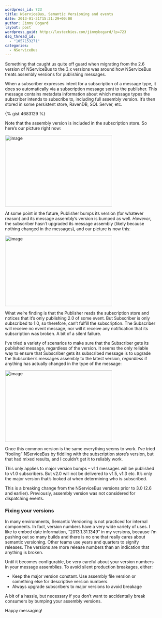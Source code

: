 ```yaml
---
wordpress_id: 723
title: NServiceBus, Semantic Versioning and events
date: 2013-01-31T15:21:29+00:00
author: Jimmy Bogard
layout: post
wordpress_guid: http://lostechies.com/jimmybogard/?p=723
dsq_thread_id:
  - "1057153271"
categories:
  - NServiceBus
---
```

Something that caught us quite off guard when migrating from the 2.6 version of NServiceBus to the 3.x versions was around how NServiceBus treats assembly versions for publishing messages.

When a subscriber expresses intent for a subscription of a message type, it does so automatically via a subscription message sent to the publisher. This message contains metadata information about which message types the subscriber intends to subscribe to, including full assembly version. It’s then stored in some persistent store, RavenDB, SQL Server, etc.

{% gist 4683129 %}

Note that the assembly version is included in the subscription store. So here’s our picture right now:

[<img style="background-image: none; border-bottom: 0px; border-left: 0px; padding-left: 0px; padding-right: 0px; display: inline; border-top: 0px; border-right: 0px; padding-top: 0px" title="image" border="0" alt="image" src="http://lostechies.com/jimmybogard/files/2013/01/image_thumb.png" width="354" height="236" />](http://lostechies.com/jimmybogard/files/2013/01/image.png)

At some point in the future, Publisher bumps its version (for whatever reason) and its message assembly’s version is bumped as well. _However_, the subscriber hasn’t upgraded its message assembly (likely because nothing changed in the messages), and our picture is now this:

[<img style="background-image: none; border-bottom: 0px; border-left: 0px; padding-left: 0px; padding-right: 0px; display: inline; border-top: 0px; border-right: 0px; padding-top: 0px" title="image" border="0" alt="image" src="http://lostechies.com/jimmybogard/files/2013/01/image_thumb1.png" width="354" height="233" />](http://lostechies.com/jimmybogard/files/2013/01/image1.png)

What we’re finding is that the Publisher reads the subscription store and notices that it’s only publishing 2.0 of some event. But Subscriber is only subscribed to 1.0, so therefore, can’t fulfill the subscription. The Subscriber will receive no event message, nor will it receive any notification that its subscription was broken. A bit of a silent failure.

I’ve tried a variety of scenarios to make sure that the Subscriber gets its published message, regardless of the version. It seems the only reliable way to ensure that Subscriber gets its subscribed message is to upgrade the Subscriber’s messages assembly to the latest version, _regardless_ if anything has actually changed in the type of the message:

[<img style="background-image: none; border-bottom: 0px; border-left: 0px; padding-left: 0px; padding-right: 0px; display: inline; border-top: 0px; border-right: 0px; padding-top: 0px" title="image" border="0" alt="image" src="http://lostechies.com/jimmybogard/files/2013/01/image_thumb2.png" width="354" height="236" />](http://lostechies.com/jimmybogard/files/2013/01/image2.png)

Once this common version is the same everything seems to work. I’ve tried “fooling” NServiceBus by fiddling with the subscription store’s version, but that had mixed results, and I couldn’t get it to reliably work.

This only applies to major version bumps – v1.1 messages will be published to v1.0 subscribers. But v2.0 will not be delivered to v1.5, v1.3 etc. It’s only the major version that’s looked at when determining who is subscribed.

This is a breaking change from the NServiceBus versions prior to 3.0 (2.6 and earlier). Previously, assembly version was not considered for dispatching events.

### 

### 

### Fixing your versions

In many environments, Semantic Versioning is not practiced for internal components. In fact, version numbers have a very wide variety of uses. I like to embed date information, “2013.1.31.1349” in my versions, because I’m pushing out so many builds and there is no one that really cares about semantic versioning. Other teams use years and quarters to signify releases. The versions are more release numbers than an indication that anything is broken.

Until it becomes configurable, be very careful about your version numbers in your message assemblies. To avoid silent production breakages, either:

  * Keep the major version constant. Use assembly file version or something else for descriptive version numbers
  * Always upgrade subscribers to major versions to avoid breakage

A bit of a hassle, but necessary if you don’t want to accidentally break consumers by bumping your assembly versions.

Happy messaging!